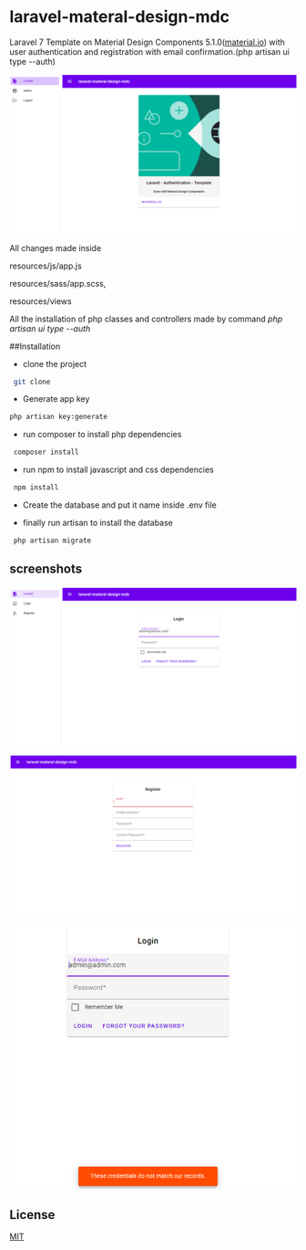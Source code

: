 # laravel-materal-design-mdc

Laravel 7 Template on Material Design Components 5.1.0([material.io](https://material.io/)) with user authentication and registration with email confirmation.(php artisan ui type --auth)

![](storage/app/public/captura-welcome.PNG)

All changes made inside

resources/js/app.js

resources/sass/app.scss,

resources/views

All the installation of php classes and controllers made by command *php artisan ui type --auth*  

##Installation

* clone the project
 ```bash
  git clone 
  ```
* Generate app key
 ```bash
 php artisan key:generate
 ``` 
* run composer to install php dependencies
 ```bash
  composer install
  ``` 
* run npm to install javascript and css dependencies
 ```bash
  npm install
  ``` 
* Create the database and put it name inside .env file

* finally run artisan to install the database
 ```bash
  php artisan migrate
  ``` 
## screenshots
![](storage/app/public/captura-login.PNG)

![](storage/app/public/captura-register.PNG)

![](storage/app/public/captura-error.PNG)
## License
[MIT](https://choosealicense.com/licenses/mit/)
